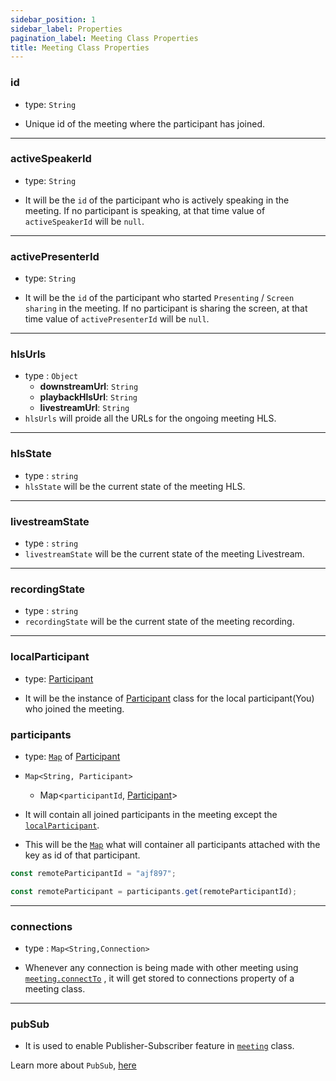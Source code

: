 ```yaml
---
sidebar_position: 1
sidebar_label: Properties
pagination_label: Meeting Class Properties
title: Meeting Class Properties
---
```


<div class="sdk-api-ref-only-h4">

### id

- type: `String`

- Unique id of the meeting where the participant has joined.

---

### activeSpeakerId

- type: `String`

- It will be the `id` of the participant who is actively speaking in the meeting. If no participant is speaking, at that time value of `activeSpeakerId` will be `null`.

---

### activePresenterId

- type: `String`

- It will be the `id` of the participant who started `Presenting` / `Screen sharing` in the meeting. If no participant is sharing the screen, at that time value of `activePresenterId` will be `null`.

---

### hlsUrls

- type : `Object`
  - **downstreamUrl**: `String`
  - **playbackHlsUrl**: `String`
  - **livestreamUrl**: `String`
- `hlsUrls` will proide all the URLs for the ongoing meeting HLS.

---

### hlsState

- type : `string`
- `hlsState` will be the current state of the meeting HLS.

---

### livestreamState

- type : `string`
- `livestreamState` will be the current state of the meeting Livestream.

---

### recordingState

- type : `string`
- `recordingState` will be the current state of the meeting recording.

---

### localParticipant

- type: [Participant](../participant-class/introduction.md)

- It will be the instance of [Participant](../participant-class/introduction.md) class for the local participant(You) who joined the meeting.

### participants

- type: [`Map`](https://developer.mozilla.org/en-US/docs/Web/JavaScript/Reference/Global_Objects/Map) of [Participant](../participant-class/introduction.md)

- `Map<String, Participant>`

  - Map<`participantId`, [Participant](../participant-class/introduction.md)>

- It will contain all joined participants in the meeting except the [`localParticipant`](../participant-class/introduction.md).

- This will be the [`Map`](https://developer.mozilla.org/en-US/docs/Web/JavaScript/Reference/Global_Objects/Map) what will container all participants attached with the key as id of that participant.

```javascript
const remoteParticipantId = "ajf897";

const remoteParticipant = participants.get(remoteParticipantId);
```

---

### connections

- type : `Map<String,Connection>`

- Whenever any connection is being made with other meeting using [`meeting.connectTo`](./methods.md#connectto) , it will get stored to connections property of a meeting class.

---

### pubSub

- It is used to enable Publisher-Subscriber feature in [`meeting`](introduction) class.

Learn more about `PubSub`, [here](./pubsub)

</div>
